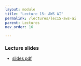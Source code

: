 ```yaml
---
layout: module
title: "Lecture 15: AWS AI"
permalink: /lectures/lec15-aws-ai
parent: Lectures
nav_order: 16

---
```



### Lecture slides

* [slides pdf](#)



